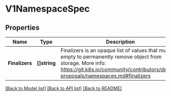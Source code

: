 # V1NamespaceSpec

## Properties
Name | Type | Description | Notes
------------ | ------------- | ------------- | -------------
**Finalizers** | **[]string** | Finalizers is an opaque list of values that must be empty to permanently remove object from storage. More info: https://git.k8s.io/community/contributors/design-proposals/namespaces.md#finalizers | [optional] [default to null]

[[Back to Model list]](../README.md#documentation-for-models) [[Back to API list]](../README.md#documentation-for-api-endpoints) [[Back to README]](../README.md)


